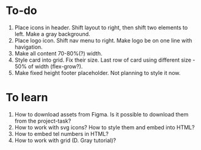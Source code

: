 # To-do 
1. Place icons in header. Shift layout to right, then shift two elements to left. Make a gray background.
2. Place logo icon. Shift nav menu to right. Make logo be on one line with havigation.
3. Make all content 70-80%(?) width.
4. Style card into grid. Fix their size. Last row of card using different size - 50% of width (flex-grow?).
6. Make fixed height footer placeholder. Not planning to style it now.

# To learn
1. How to download assets from Figma. Is it possible to download them from the project-task?
2. How to work with svg icons? How to style them and embed into HTML?
3. How to embed tel numbers in HTML?
4. How to work with grid (D. Gray tutorial)?
